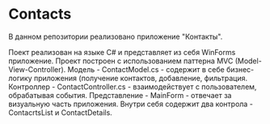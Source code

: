 # Contacts

В данном репозитории реализовано приложение "Контакты".

Поект реализован на языке C# и представляет из себя WinForms приложение.
Проект построен с использованием паттерна MVC (Model-View-Controller).
Модель - ContactModel.cs - содержит в себе бизнес-логику приложения (получение контактов, добавление, фильтрация.
Контроллер - ContactController.cs - взаимодействует с пользователем, обрабатывая события.
Представление - MainForm - отвечает за визуальную часть приложения. Внутри себя содержит два контрола - ContacrtsList и ContactDetails.
